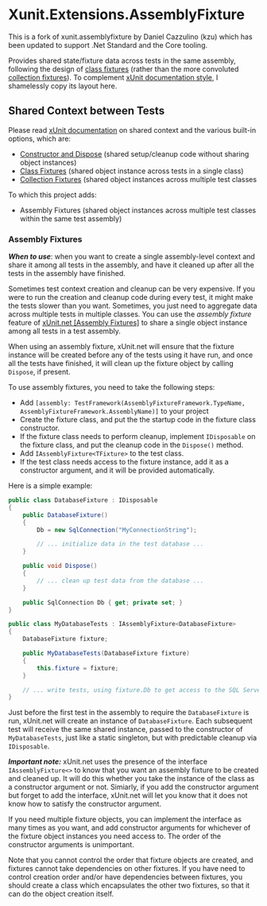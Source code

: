 # Xunit.Extensions.AssemblyFixture

This is a fork of xunit.assemblyfixture by Daniel Cazzulino (kzu) which has been updated to support .Net Standard and the Core tooling.

Provides shared state/fixture data across tests in the same assembly, following the design of [class fixtures](https://xunit.net/docs/shared-context.html#class-fixture) (rather than the more convoluted [collection fixtures](https://xunit.net/docs/shared-context.html#collection-fixture)). To complement [xUnit documentation style](https://xunit.net/docs/shared-context.html), I shamelessly copy its layout here.

## Shared Context between Tests

Please read [xUnit documentation](https://xunit.net/docs/shared-context.html) on shared context and the various built-in options, which are:

- [Constructor and Dispose](https://xunit.net/docs/shared-context.html#constructor) (shared setup/cleanup code without sharing object instances)
- [Class Fixtures](https://xunit.net/docs/shared-context.html#class-fixture) (shared object instance across tests in a single class)
- [Collection Fixtures](https://xunit.net/docs/shared-context.html#collection-fixture) (shared object instances across multiple test classes

To which this project adds:

- Assembly Fixtures (shared object instances across multiple test classes within the same test assembly)

### Assembly Fixtures

***When to use***: when you want to create a single assembly-level context
  and share it among all tests in the assembly, and have it cleaned up after
  all the tests in the assembly have finished.

  Sometimes test context creation and cleanup can be very expensive. If you were
  to run the creation and cleanup code during every test, it might make the tests
  slower than you want. Sometimes, you just need to aggregate data across multiple 
  tests in multiple classes. You can use the *assembly fixture* feature of
  [xUnit.net [Assembly Fixtures]](https://www.nuget.org/packages/xunit.assemblyfixture) 
  to share a single object instance among all tests in a test assembly.
  
  When using an assembly fixture, xUnit.net will ensure that the fixture instance 
  will be created before any of the tests using it have run, and once all the tests 
  have finished, it will clean up the fixture object by calling `Dispose`, if present.

To use assembly fixtures, you need to take the following steps:
- Add `[assembly: TestFramework(AssemblyFixtureFramework.TypeName, AssemblyFixtureFramework.AssemblyName)]` to your project
- Create the fixture class, and put the the startup code in the fixture
  class constructor.
- If the fixture class needs to perform cleanup, implement `IDisposable`
  on the fixture class, and put the cleanup code in the `Dispose()` method.
- Add `IAssemblyFixture<TFixture>` to the test class.
- If the test class needs access to the fixture instance, add it as a
  constructor argument, and it will be provided automatically.

Here is a simple example:

```csharp
public class DatabaseFixture : IDisposable
{
    public DatabaseFixture()
    {
        Db = new SqlConnection("MyConnectionString");

        // ... initialize data in the test database ...
    }

    public void Dispose()
    {
        // ... clean up test data from the database ...
    }

    public SqlConnection Db { get; private set; }
}

public class MyDatabaseTests : IAssemblyFixture<DatabaseFixture>
{
    DatabaseFixture fixture;

    public MyDatabaseTests(DatabaseFixture fixture)
    {
        this.fixture = fixture;
    }

    // ... write tests, using fixture.Db to get access to the SQL Server ...
}
```

  Just before the first test in the assembly to require the `DatabaseFixture`
  is run, xUnit.net will create an instance of `DatabaseFixture`. Each subsequent 
  test will receive the same shared instance, passed to the constructor of 
  `MyDatabaseTests`, just like a static singleton, but with predictable cleanup
  via `IDisposable`.  

  ***Important note:*** xUnit.net uses the presence of the interface
  `IAssemblyFixture<>` to know that you want an assembly fixture to
  be created and cleaned up. It will do this whether you take the instance of
  the class as a constructor argument or not. Simiarly, if you add the constructor
  argument but forget to add the interface, xUnit.net will let you know that it
  does not know how to satisfy the constructor argument.

  If you need multiple fixture objects, you can implement the interface as many
  times as you want, and add constructor arguments for whichever of the fixture
  object instances you need access to. The order of the constructor arguments
  is unimportant.

  Note that you cannot control the order that fixture objects are created, and
  fixtures cannot take dependencies on other fixtures. If you have need to
  control creation order and/or have dependencies between fixtures, you should
  create a class which encapsulates the other two fixtures, so that it can
  do the object creation itself.
